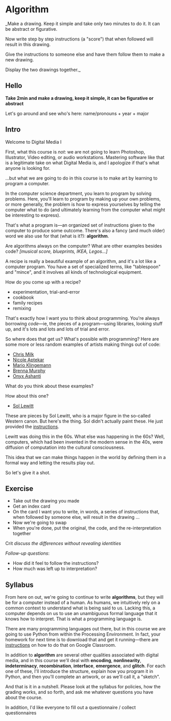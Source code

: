 # Algorithm

_Make a drawing. Keep it simple and take only two minutes to do it. It can be abstract or figurative.

Now write step by step instructions (a "score") that when followed will result in this drawing.

Give the instructions to someone else and have them follow them to make a new drawing.

Display the two drawings together._


## Hello

**Take 2min and make a drawing, keep it simple, it can be figurative or abstract**

Let's go around and see who's here: name/pronouns + year + major


## Intro

Welcome to Digital Media I

First, what this course is _not_: we are not going to learn Photoshop, Illustrator, Video editing, or audio workstations. Mastering software like that is a legitimate take on what Digital Media is, and I apologize if that's what anyone is looking for.

...but what we are going to do in this course is to make art by learning to program a computer.

In the computer science department, you learn to program by solving problems. Here, you'll learn to program by making up your own problems, or more generally, the problem is how to express yourselves by telling the computer what to do (and ultimately learning from the computer what might be interesting to express).

That's what a program is—an organized set of instructions given to the computer to produce some outcome. There's also a fancy (and much older) word we also use for that (what is it?): **algorithm**.

Are algorithms always on the computer? What are other examples besides code? *[musical score, blueprints, IKEA, Legos...]*

A recipe is really a beautiful example of an algorithm, and it's a lot like a computer program. You have a set of specialized terms, like "tablespoon" and "mince", and it involves all kinds of technological equipment.

How do you come up with a recipe?
- experimentation, trial-and-error
- cookbook
- family recipes
- remixing

That's exactly how I want you to think about programming. You're always borrowing _code_—ie, the pieces of a program—using libraries, looking stuff up, and it's lots and lots and lots of trial and error.

So where does that get us? What's possible with programming? Here are some more or less random examples of artists making things out of code:
- [Chris Milk](http://milk.co/treachery)
- [Nicole Aptekar](https://www.instagram.com/nicole.aptekar/)
- [Mario Klingemann](https://www.flickr.com/photos/quasimondo/albums/72157677689800878)
- [Brenna Murphy](https://upforgallery.com/central-lattice-tool-array)
- [Onyx Ashanti](https://www.youtube.com/watch?v=JataQs4R5Bc&feature=youtu.be&t=1031)

What do you think about these examples?

How about this one?
- [Sol Lewitt](https://www.google.com/search?q=sol+lewitt&client=safari&rls=en&source=lnms&tbm=isch&sa=X&ved=0ahUKEwiXnMOGrbPkAhWFlp4KHc0RA9gQ_AUIESgB&biw=1280&bih=677)

These are pieces by Sol Lewitt, who is a major figure in the so-called Western canon. But here's the thing. Sol didn't actually paint these. He just provided the [instructions](lewitt.pdf).

Lewitt was doing this in the 60s. What else was happening in the 60s? Well, computers, which had been invented in the modern sense in the 40s, were diffusion of computation into the cultural consciousness.

This idea that we can make things happen in the world by defining them in a formal way and letting the results play out.

So let's give it a shot.


## Exercise

- Take out the drawing you made
- Get an index card
- On the card I want you to write, in words, a series of instructions that, when followed by someone else, will result in the drawing
...
- Now we're going to swap
- When you're done, put the original, the code, and the re-interpretation together

Crit _discuss the differences without revealing identities_

_Follow-up questions_:
- How did it feel to follow the instructions?
- How much was left up to interpretation?


## Syllabus

From here on out, we're going to continue to write **algorithms**, but they will be for a computer instead of a human. As humans, we intuitively rely on a common context to understand what is being said to us. Lacking this, a computer depends on us to use an unambiguous formal language that it knows how to interpret. That is what a programming language is.

There are many programming languages out there, but in this course we are going to use Python from within the Processing Environment. In fact, your homework for next time is to download that and get it running—there are [instructions](getting_started.md) on how to do that on Google Classroom.

In addition to **algorithm** are several other qualities associated with digital media, and in this course we'll deal with **encoding**, **nonlinearity**, **indeterminacy**, **recombination**, **interface**, **emergence**, and **glitch**. For each one of these, I'll introduce the structure, explain how you program it in Python, and then you'll complete an artwork, or as we'll call it, a "sketch".

And that is it in a nutshell. Please look at the syllabus for policies, how the grading works, and so forth, and ask me whatever questions you have about the course.

In addition, I'd like everyone to fill out a questionnaire / collect questionnaires
